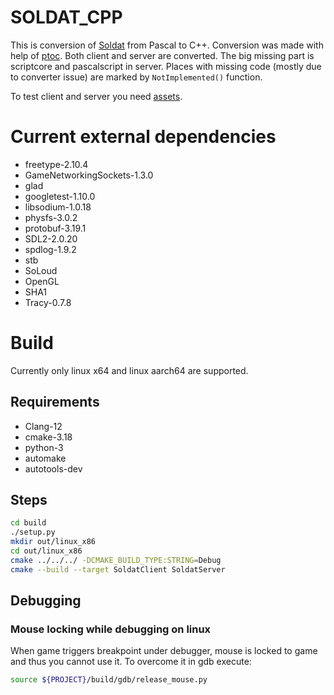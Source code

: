 # SOLDAT_CPP
This is conversion of [Soldat](https://github.com/Soldat/soldat) from Pascal to C++.
Conversion was made with help of [ptoc](https://github.com/knizhnik/ptoc). Both client and server are converted.
The big missing part is scriptcore and pascalscript in server. Places with missing code (mostly due to converter issue)
are marked by `NotImplemented()` function.

To test client and server you need [assets](https://github.com/Soldat/base).

# Current external dependencies
* freetype-2.10.4
* GameNetworkingSockets-1.3.0
* glad
* googletest-1.10.0
* libsodium-1.0.18
* physfs-3.0.2
* protobuf-3.19.1
* SDL2-2.0.20
* spdlog-1.9.2
* stb
* SoLoud
* OpenGL
* SHA1
* Tracy-0.7.8

# Build
Currently only linux x64 and linux aarch64 are supported.
## Requirements
* Clang-12
* cmake-3.18
* python-3
* automake
* autotools-dev

## Steps
```bash
cd build
./setup.py
mkdir out/linux_x86
cd out/linux_x86
cmake ../../../ -DCMAKE_BUILD_TYPE:STRING=Debug
cmake --build --target SoldatClient SoldatServer
```

## Debugging
### Mouse locking while debugging on linux
When game triggers breakpoint under debugger, mouse is locked to game and thus you cannot use it.
To overcome it in gdb execute:
```bash
source ${PROJECT}/build/gdb/release_mouse.py
```

